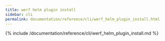 ```yaml
---
title: werf helm plugin install
sidebar: cli
permalink: documentation/reference/cli/werf_helm_plugin_install.html
---
```


{% include /documentation/reference/cli/werf_helm_plugin_install.md %}
